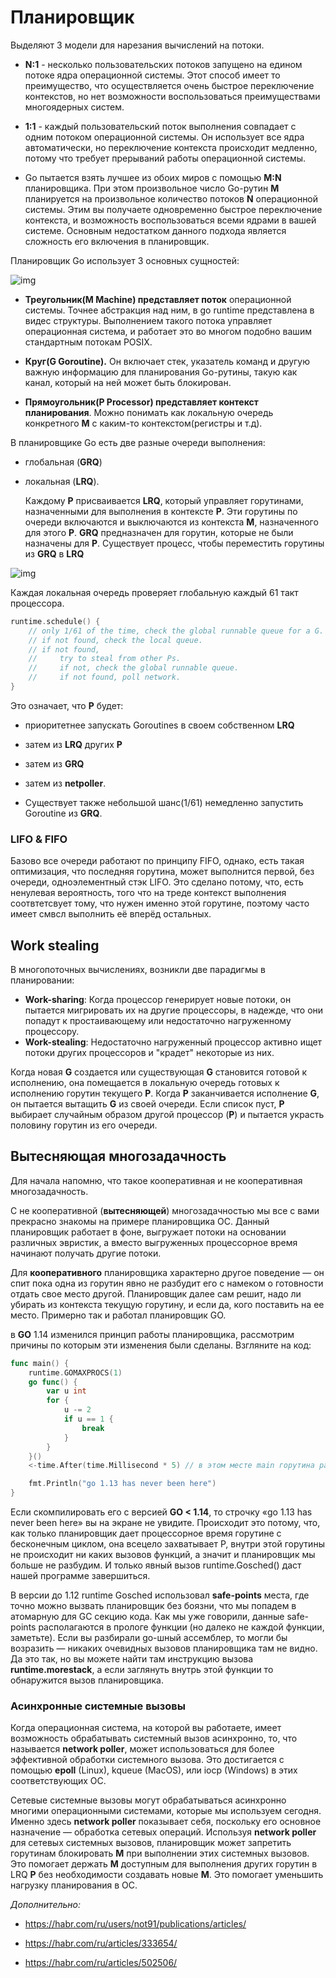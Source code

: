 # Планировщик

Выделяют 3 модели для нарезания вычислений на потоки. 

- **N:1** - несколько пользовательских потоков запущено на едином потоке ядра операционной системы. Этот способ имеет то преимущество, что осуществляется очень быстрое переключение контекстов, но нет возможности воспользоваться преимуществами многоядерных систем. 

- **1:1** - каждый пользовательский поток выполнения совпадает с одним потоком операционной системы. Он использует все ядра автоматически, но переключение контекста происходит медленно, потому что требует прерываний работы операционной системы.

- Go пытается взять лучшее из обоих миров с помощью **М:N** планировщика. При этом произвольное число Go-рутин **M** планируется на произвольное количество потоков **N** операционной системы. Этим вы получаете одновременно быстрое переключение контекста, и возможность воспользоваться всеми ядрами в вашей системе. Основным недостатком данного подхода является сложность его включения в планировщик.  

Планировщик Go использует 3 основных сущностей:

![img](../media/go/scheduler_mpg.jpeg)

- **Треугольник(M Machine) представляет поток** операционной системы.  Точнее абстракция над ним, в go runtime представлена в видес структуры. Выполнением такого потока управляет операционная система, и работает это во многом подобно вашим стандартным потокам POSIX. 

- **Круг(G Goroutine).** Он включает стек, указатель команд и другую важную информацию для планирования Go-рутины, такую как канал, который на ней может быть блокирован. 

- **Прямоугольник(P Processor) представляет контекст планирования**. Можно понимать как локальную очередь конкретного **M** c каким-то контекстом(регистры и т.д). 

В планировщике Go есть две разные очереди выполнения:

- глобальная (**GRQ**) 

- локальная (**LRQ**).
  
  
  
  Каждому **P** присваивается **LRQ**, который управляет горутинами, назначенными для выполнения в контексте **P**. Эти горутины по очереди включаются и выключаются из контекста **M**, назначенного для этого **P**. **GRQ** предназначен для горутин, которые не были назначены для **P**. Существует процесс, чтобы переместить горутины из **GRQ** в **LRQ**



![img](../media/go/scheduler_grq_lrq.png)

Каждая локальная очередь проверяет глобальную каждый 61 такт процессора.

```go
runtime.schedule() {
    // only 1/61 of the time, check the global runnable queue for a G.
    // if not found, check the local queue.
    // if not found,
    //     try to steal from other Ps.
    //     if not, check the global runnable queue.
    //     if not found, poll network.
}
```

Это означает, что **P** будет:

- приоритетнее запускать Goroutines в своем собственном **LRQ**

- затем из **LRQ** других **P**

- затем из **GRQ**

- затем из **netpoller**. 

- Существует также небольшой шанс(1/61) немедленно запустить Goroutine из **GRQ**. 
  
  

### LIFO & FIFO

Базово все очереди работают по принципу FIFO, однако, есть такая оптимизация, что последняя горутина, может выполнится первой, без очереди, одноэлементный стэк LIFO. Это сделано потому, что, есть ненулевая вероятность, того что на треде контекст выполнения соотвтетсвует тому, что нужен именно этой горутине, поэтому часто имеет смвсл выполнить её вперёд остальных.

## Work stealing

 В многопоточных вычислениях, возникли две парадигмы в планировании: 

- **Work-sharing**: Когда процессор генерирует новые потоки, он пытается мигрировать их на другие процессоры, в надежде, что они попадут к простаивающему или недостаточно нагруженному процессору.
- **Work-stealing**: Недостаточно нагруженный процессор активно ищет потоки других процессоров и "крадет" некоторые из них.

Когда новая **G** создается или существующая **G** становится готовой к исполнению, она помещается в локальную очередь готовых к исполнению горутин текущего **P**. Когда **P** заканчивается исполнение **G**, он пытается вытащить **G** из своей очереди. Если список пуст, **P** выбирает случайным образом другой процессор (**P**) и пытается украсть половину горутин из его очереди.

## Вытесняющая многозадачность

Для начала напомню, что такое кооперативная и не кооперативная многозадачность.

С не кооперативной (**вытесняющей**) многозадачностью мы все с вами прекрасно знакомы на примере планировщика ОС. Данный планировщик работает в фоне, выгружает потоки на основании различных эвристик, а вместо выгруженных процессорное время начинают получать другие потоки.

Для **кооперативного** планировщика характерно другое поведение — он спит пока одна из горутин явно не разбудит его с намеком о готовности отдать свое место другой. Планировщик далее сам решит, надо ли убирать из контекста текущую горутину, и если да, кого поставить на ее место. Примерно так и работал планировщик GO.

в **GO** 1.14 изменился принцип работы планировщика, рассмотрим причины по которым эти изменения были сделаны. Взгляните на код:

```go
func main() {
    runtime.GOMAXPROCS(1)
    go func() {
        var u int
        for {
            u -= 2
            if u == 1 {
                break
            }
        }
    }()
    <-time.After(time.Millisecond * 5) // в этом месте main горутина разбудит планировщик, а он в свою очередь запустит горутину с циклом

    fmt.Println("go 1.13 has never been here")
}
```

Если скомпилировать его с версией **GO < 1.14**, то строчку «go 1.13 has never been here» вы на экране не увидите. Происходит это потому, что, как только планировщик дает процессорное время горутине с бесконечным циклом, она всецело захватывает P, внутри этой горутины не происходит ни каких вызовов функций, а значит и планировщик мы больше не разбудим. И только явный вызов runtime.Gosched() даст нашей программе завершиться.

В версии до 1.12 runtime Gosched использовал **safe-points** места, где точно можно вызвать планировщик без боязни, что мы попадем в атомарную для GC секцию кода. Как мы уже говорили, данные safe-points располагаются в прологе функции (но далеко не каждой функции, заметьте). Если вы разбирали go-шный ассемблер, то могли бы возразить — никаких очевидных вызовов планировщика там не видно. Да это так, но вы можете найти там инструкцию вызова **runtime.morestack**, а если заглянуть внутрь этой функции то обнаружится вызов планировщика. 

### Асинхронные системные вызовы

Когда операционная система, на которой вы работаете, имеет возможность обрабатывать системный вызов асинхронно, то, что называется **network poller**, может использоваться для более эффективной обработки системного вызова. Это достигается с помощью **epoll** (Linux), kqueue (MacOS), или iocp (Windows) в этих соответствующих ОС.

Сетевые системные вызовы могут обрабатываться асинхронно многими операционными системами, которые мы используем сегодня. Именно здесь **network poller** показывает себя, поскольку его основное назначение — обработка сетевых операций. Используя **network poller** для сетевых системных вызовов, планировщик может запретить горутинам блокировать **M** при выполнении этих системных вызовов. Это помогает держать **M** доступным для выполнения других горутин в LRQ **P** без необходимости создавать новые **M**. Это помогает уменьшить нагрузку планирования в ОС.







*Дополнительно:*

- https://habr.com/ru/users/not91/publications/articles/

- https://habr.com/ru/articles/333654/

- https://habr.com/ru/articles/502506/